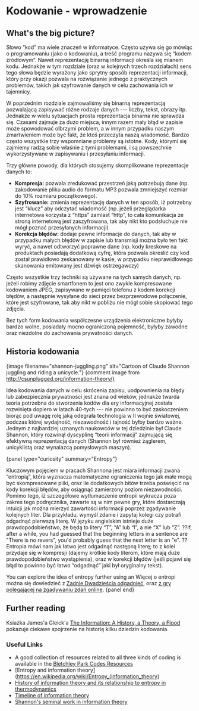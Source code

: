 # Kodowanie - wprowadzenie

## What's the big picture?

Słowo “kod” ma wiele znaczeń w informatyce. Często używa się go mówiąc o programowaniu (jako o kodowaniu), a treść programu nazywa się “kodem źródłowym”. Nawet reprezentację binarną informacji określa się mianem kodu. Jednakże w tym rozdziale (oraz w kolejnych trzech rozdziałach) sens tego słowa będzie wyrażony jako sprytny sposób reprezentacji informacji, który przy okazji pozwala na rozwiązanie jednego z praktycznych problemów, takich jak szyfrowanie danych w celu zachowania ich w tajemnicy.

W poprzednim rozdziale zajmowaliśmy się binarną reprezentacją pozwalającą zapisywać różne rodzaje danych --- liczby, tekst, obrazy itp. Jednakże w wielu sytuacjach prosta reprezentacja binarna nie sprawdza się. Czasami zajmuje za dużo miejsca, innym razem mały błąd w zapisie może spowodować olbrzymi problem, a w innym przypadku naszym zmartwieniem może być fakt, że ktoś przeczyta naszą wiadomość. Bardzo często wszystkie trzy wspomniane problemy są istotne. Kody, którymi się zajmiemy radzą sobie właśnie z tymi problemami, i są powszechnie wykorzystywane w zapisywaniu i przesyłaniu informacji.

Trzy główne powody, dla których stosujemy skomplikowane reprezentacje danych to:
- **Kompresja:** pozwala zredukować przestrzeń jaką potrzebują dane (np. zakodowanie pliku audio do formatu MP3 pozwala zmniejszyć rozmiar do 10% rozmiaru początkowego).
- **Szyfrowanie:** zmienia reprezentację danych w ten sposób, iż potrzebny jest “klucz” aby odczytać wiadomość (np. jeżeli przeglądarka internetowa korzysta z “https” zamiast “http”, to cała komunikacja ze stroną internetową jest zaszyfrowana, tak aby nikt kto podsłuchuje nie mógł poznać przesyłanych informacji)
- **Korekcja błędów:** dodaje pewne informacje do danych, tak aby w przypadku małych błędów w zapisie lub transmisji można było ten fakt wyryć, a nawet odtworzyć poprawne dane (np. kody kreskowe na produktach posiadają dodatkową cyfrę, która pozwala określić czy kod został prawidłowo zeskanowany w kasie, w przypadku nieprawidłowego skanowania emitowany jest dźwięk ostrzegawczy)

Często wszystkie trzy techniki są używane na tych samych danych, np. jeżeli robimy zdjęcie smartfonem to jest ono zwykle kompresowane kodowaniem JPEG, zapisywane w pamięci telefonu z kodem korekcji błędów, a następnie wysyłane do sieci przez bezprzewodowe połączenie, które jest szyfrowane, tak aby nikt w pobliżu nie mógł sobie skopiować tego zdjęcia.

Bez tych form kodowania współczesne urządzenia elektroniczne byłyby bardzo wolne, posiadały mocno ograniczoną pojemność, byłyby zawodne oraz niezdolne do zachowania prywatności danych.

## Historia kodowania

{image filename="shannon-juggling.png" alt="Cartoon of Claude Shannon juggling and riding a unicycle."}
{comment image from http://csunplugged.org/information-theory/}

Idea kodowania danych w celu skrócenia zapisu, uodpownienia na błędy lub zabezpiecznia prywatności jest znana od wieków, jednakże twarda teoria potrzebna do stworzenia kodów dla ery informacyjnej została rozwinięta dopiero w latach 40-tych --- nie powinno to być zaskoczeniem biorąc pod uwagę rolę jaką odegrała technologia w II wojnie światowej, podczas której wydajność, niezawodność i tajność byłby bardzo ważne. Jednym z najbardziej uznanych naukowców w tej dziedzinie był Claude Shannon, który rozwinął dyscyplinę “teorii informacji” zajmującą się efektywną reprezentacją danych (Shannon był również żąglerem, unicyklistą oraz wynalazcą pomysłowych maszyn).


{panel type="curiosity" summary="Entropy"}

Kluczowym pojęciem w pracach Shannona jest miara informacji zwana “entropią”, która wyznacza matematyczne ograniczenia tego jak małe mogą być skompresowane pliki, oraz ile dodatkowych bitów trzeba poświęcić na kody korekcji błędów, aby osiągnąć zamierzony poziom niezawodności. Pomimo tego, iż szczegółowe wytłumaczenie entropii wykracza poza zakres tego podręcznika, zawarte są w nim pewne gry, które dostarczają intuicji jak można mierzyć zawartości informacji poprzez zgadywanie kolejnych liter. Dla przykładu, wymyśl zdanie i zapytaj kolegi czy potrafi odgadnąć pierwszą literę. W języku angielskim istnieje duże prawdopodobieństwo, że będą to litery “T”, “A” lub “I”, a nie “X” lub “Z”. ??If, after a while, you had guessed that the beginning letters in a sentence are "There is no revers", you'd probably guess that the next letter is an "e". ?? Entropia mówi nam jak łatwo jest odgadnąć następną literę; to z kolei przydaje się w kompresji (dajemy krótkie kody literom, które mają duże prawdopodobieństwo wystąpienia), oraz w korekcji błędów (jeśli pojawi się błąd to powinno być łatwo “odgadnąć” jaki był oryginalny tekst).

You can explore the idea of entropy further using an
Więcej o entropi można się dowiedzieć z 
[Zadnie Dwadzieścia odgadnięć](http://csunplugged.org/information-theory),
oraz [z gry polegającej na zgadywaniu zdań online](http://www.math.ucsd.edu/~crypto/java/ENTROPY).
{panel end}

## Further reading

Ksiażka James'a Gleick'a [The Information: A History, a Theory, a Flood](http://www.amazon.com/The-Information-History-Theory-Flood/dp/1400096235) pokazuje ciekawe spojrzenie na historię kilku dziedzin kodowania.

### Useful Links

- A good collection of resources related to all three kinds of coding is available in the [Bletchley Park Codes Resources](http://www.cimt.plymouth.ac.uk/resources/codes/)
- [Entropy and information theory](https://en.wikipedia.org/wiki/Entropy_(information_theory)
- [History of information theory and its relationship to entropy in thermodynamics](https://en.wikipedia.org/wiki/History_of_entropy#Information_theory)
- [Timeline of information theory](https://en.wikipedia.org/wiki/Timeline_of_information_theory)
- [Shannon's seminal work in information theory](https://en.wikipedia.org/wiki/A_Mathematical_Theory_of_Communication)
